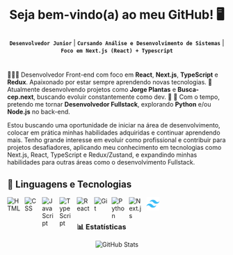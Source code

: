 # <p align="center">Seja bem-vindo(a) ao meu GitHub! 🖥️</p>

<p align="center">
  <strong><code>Desenvolvedor Junior</code></strong> |
  <strong><code>Cursando Análise e Desenvolvimento de Sistemas</code></strong> |
  <strong><code>Foco em Next.js (React) + Typescript</code></strong>
</p>

#

<p>
  🧑🏻‍💻 Desenvolvedor Front-end com foco em <strong>React</strong>, <strong>Next.js</strong>, <strong>TypeScript</strong> e <strong>Redux</strong>.  
  Apaixonado por estar sempre aprendendo novas tecnologias. 🚀  
  Atualmente desenvolvendo projetos como <strong>Jorge Plantas</strong> e <strong>Busca-cep.next</strong>,  
  buscando evoluir constantemente como dev. 🌱  
  🔄 Com o tempo, pretendo me tornar <strong>Desenvolvedor Fullstack</strong>, explorando  
  <strong>Python</strong> e/ou <strong>Node.js</strong> no back-end.
</p>
<p>Estou buscando uma oportunidade de iniciar na área de desenvolvimento, colocar em prática minhas habilidades adquiridas e continuar aprendendo mais. Tenho grande interesse em evoluir como profissional e contribuir para projetos desafiadores, aplicando meu conhecimento em tecnologias como Next.js, React, TypeScript e Redux/Zustand, e expandindo minhas habilidades para outras áreas como o desenvolvimento Fullstack.</p>

## 🤖 Linguagens e Tecnologias

<img 
    align="left" 
    alt="HTML"
    title="HTML" 
    width="30px" 
    style="padding-right: 10px;" 
    src="https://cdn.jsdelivr.net/gh/devicons/devicon@latest/icons/html5/html5-original.svg" 
/>
<img 
    align="left" 
    alt="CSS" 
    title="CSS"
    width="30px" 
    style="padding-right: 10px;" 
    src="https://cdn.jsdelivr.net/gh/devicons/devicon@latest/icons/css3/css3-original.svg" 
/>
<img 
    align="left" 
    alt="JavaScript" 
    title="JavaScript"
    width="30px" 
    style="padding-right: 10px;" 
    src="https://cdn.jsdelivr.net/gh/devicons/devicon@latest/icons/javascript/javascript-original.svg" 
/>
<img 
    align="left" 
    alt="TypeScript"
    title="TypeScript" 
    width="30px" 
    style="padding-right: 10px;" 
    src="https://cdn.jsdelivr.net/gh/devicons/devicon@latest/icons/typescript/typescript-original.svg" 
/>
<img 
    align="left" 
    alt="React"
    title="React" 
    width="30px" 
    style="padding-right: 10px;" 
    src="https://cdn.jsdelivr.net/gh/devicons/devicon@latest/icons/react/react-original.svg" 
/>
<img 
    align="left" 
    alt="Git" 
    title="Git"
    width="30px" 
    style="padding-right: 10px;" 
    src="https://cdn.jsdelivr.net/gh/devicons/devicon@latest/icons/git/git-original.svg" 
/>
<img 
    align="left" 
    alt="Python" 
    title="Python"
    width="30px" 
    style="padding-right: 10px;" 
    src="https://cdn.jsdelivr.net/gh/devicons/devicon@latest/icons/python/python-original.svg" 
/>
<img 
    align="left" 
    alt="Next.js" 
    title="Next.js"
    width="30px" 
    style="padding-right: 10px;" 
    src="https://cdn.jsdelivr.net/gh/devicons/devicon/icons/nextjs/nextjs-original.svg" 
/>
<img 
  align="left" 
  alt="Tailwind CSS" 
  title="Tailwind CSS"
  width="30px" 
  style="padding-right: 10px;" 
  src="https://github.com/devicons/devicon/blob/master/icons/tailwindcss/tailwindcss-original.svg" 
/>

<br/>
<br/>


### 📊 Estatísticas
<p align="center">
  <img alt="GitHub Stats" height="200" src="https://github-readme-stats.vercel.app/api/top-langs/?username=zacsampaio&theme=tokyonight&layout=compact&custom_title=Tecnologias&langs_count=9" />
</p>
